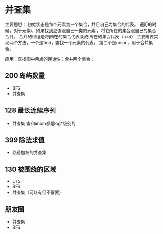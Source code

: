 # 并查集
主要思想：
初始状态是每个元素为一个集合，并且自己为集合的代表。
遍历的时候，对于元素i，如果找到应该跟自己一类的元素j，将它所在的集合跟自己的集合合并，
合并的过程是将j所在的集合代表改成i所在的集合代表（root）
主要需要实现两个方法，一个是find，查找一个元素的代表。
第二个是union，用于合并集合。

应用：查找图中两点的连通性；合并两个集合；
## 200 岛屿数量
* BFS
* 并查集

## 128 最长连续序列
* 并查集 查和union都是log*级别的

## 399 除法求值
* 路径加权的并查集

## 130 被围绕的区域
* DFS
* BFS
* 并查集（可以有但不需要）

## 朋友圈
* 并查集
* BFS
